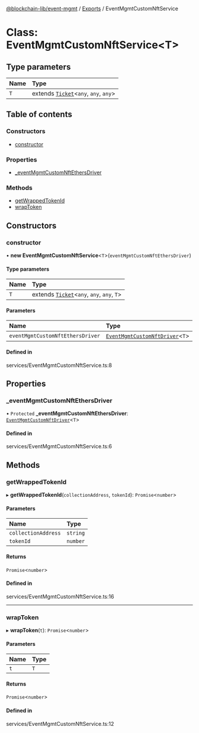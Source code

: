 [@blockchain-lib/event-mgmt](../README.md) / [Exports](../modules.md) / EventMgmtCustomNftService

# Class: EventMgmtCustomNftService<T\>

## Type parameters

| Name | Type |
| :------ | :------ |
| `T` | extends [`Ticket`](Ticket.md)<`any`, `any`, `any`\> |

## Table of contents

### Constructors

- [constructor](EventMgmtCustomNftService.md#constructor)

### Properties

- [\_eventMgmtCustomNftEthersDriver](EventMgmtCustomNftService.md#_eventmgmtcustomnftethersdriver)

### Methods

- [getWrappedTokenId](EventMgmtCustomNftService.md#getwrappedtokenid)
- [wrapToken](EventMgmtCustomNftService.md#wraptoken)

## Constructors

### constructor

• **new EventMgmtCustomNftService**<`T`\>(`eventMgmtCustomNftEthersDriver`)

#### Type parameters

| Name | Type |
| :------ | :------ |
| `T` | extends [`Ticket`](Ticket.md)<`any`, `any`, `any`, `T`\> |

#### Parameters

| Name | Type |
| :------ | :------ |
| `eventMgmtCustomNftEthersDriver` | [`EventMgmtCustomNftDriver`](../interfaces/EventMgmtCustomNftDriver.md)<`T`\> |

#### Defined in

services/EventMgmtCustomNftService.ts:8

## Properties

### \_eventMgmtCustomNftEthersDriver

• `Protected` **\_eventMgmtCustomNftEthersDriver**: [`EventMgmtCustomNftDriver`](../interfaces/EventMgmtCustomNftDriver.md)<`T`\>

#### Defined in

services/EventMgmtCustomNftService.ts:6

## Methods

### getWrappedTokenId

▸ **getWrappedTokenId**(`collectionAddress`, `tokenId`): `Promise`<`number`\>

#### Parameters

| Name | Type |
| :------ | :------ |
| `collectionAddress` | `string` |
| `tokenId` | `number` |

#### Returns

`Promise`<`number`\>

#### Defined in

services/EventMgmtCustomNftService.ts:16

___

### wrapToken

▸ **wrapToken**(`t`): `Promise`<`number`\>

#### Parameters

| Name | Type |
| :------ | :------ |
| `t` | `T` |

#### Returns

`Promise`<`number`\>

#### Defined in

services/EventMgmtCustomNftService.ts:12
